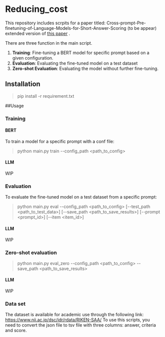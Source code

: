 # Reducing_cost

This repository includes scrpits for a paper titled: Cross-prompt-Pre-finetuning-of-Language-Models-for-Short-Answer-Scoring (to be appear) extended version of [this paper](https://link.springer.com/chapter/10.1007/978-3-031-36272-9_7) . 

There are three function in the main script.
1. **Training**: Fine-tuning a BERT model for specific prompt based on a given configuration.
2. **Evaluation**: Evaluating the fine-tuned model on a test dataset
3. **Zero-shot Evaluation**: Evaluating the model without further fine-tuning.

## Installation

> pip install -r requirement.txt

##Usage
### Training
#### BERT
To train a model for a specific prompt with a conf file:
> python main.py train --config_path <path_to_config>

#### LLM
WIP

### Evaluation
To evaluate the fine-tuned model on a test dataset from a specific prompt:
>python main.py eval --config_path <path_to_config> [--test_path <path_to_test_data>] [--save_path <path_to_save_results>] [--prompt <prompt_id>] [--item <item_id>]

#### LLM
WIP


### Zero-shot evaluation
>python main.py eval_zero --config_path <path_to_config> --save_path <path_to_save_results>

#### LLM
WIP


### Data set
The dataset is available for academic use through the following link: https://www.nii.ac.jp/dsc/idr/rdata/RIKEN-SAA/
To use this scripts, you need to convert the json file to tsv file with three columns: answer, criteria and score.


